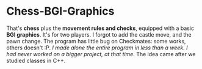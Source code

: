 # Chess-BGI-Graphics
That's __chess__ plus the __movement rules and checks__, equipped with a basic __BGI graphics__. It's for two players. I forgot to add the castle move, and the pawn change. The program has little bug on Checkmates: some works, others doesn't :P. _I made alone the entire program in less than a week. I had never worked on a bigger project, at that time._ The idea came after we studied classes in C++. 

